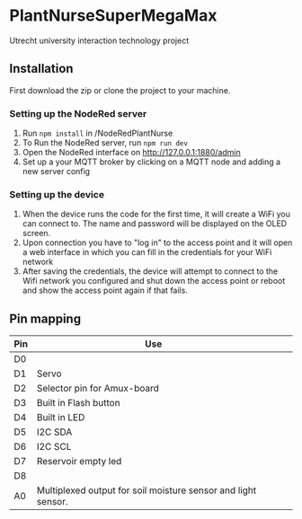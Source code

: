 # PlantNurseSuperMegaMax

Utrecht university interaction technology project

## Installation

First download the zip or clone the project to your machine.

### Setting up the NodeRed server

1. Run `npm install` in /NodeRedPlantNurse
2. To Run the NodeRed server, run `npm run dev`
3. Open the NodeRed interface on http://127.0.0.1:1880/admin
4. Set up a your MQTT broker by clicking on a MQTT node and adding a new server config

### Setting up the device

1. When the device runs the code for the first time, it will create a WiFi you can connect to. The name and password will be displayed on the OLED screen.
2. Upon connection you have to "log in" to the access point and it will open a web interface in which you can fill in the credentials for your WiFi network
3. After saving the credentials, the device will attempt to connect to the Wifi network you configured and shut down the access point or reboot and show the access point again if that fails.

## Pin mapping

| Pin  | Use                                                          |      |      |
| ---- | ------------------------------------------------------------ | ---- | ---- |
| D0   |                                                              |      |      |
| D1   | Servo                                                        |      |      |
| D2   | Selector pin for Amux-board                                  |      |      |
| D3   | Built in Flash button                                        |      |      |
| D4   | Built in LED                                                 |      |      |
| D5   | I2C SDA                                                      |      |      |
| D6   | I2C SCL                                                      |      |      |
| D7   | Reservoir empty led                                          |      |      |
| D8   |                                                              |      |      |
| A0   | Multiplexed output for soil moisture sensor and light sensor. |      |      |